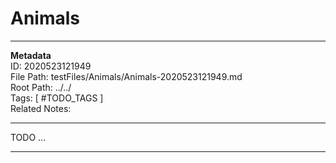 # Animals  
---
**Metadata**  
ID: 2020523121949  
File Path: testFiles/Animals/Animals-2020523121949.md  
Root Path: ../../  
Tags: [ #TODO_TAGS ]  
Related Notes:  
 

---
 
TODO ...

---

[TODO_REFERENCE]: . (TODO_REFERENCE_INFO)
